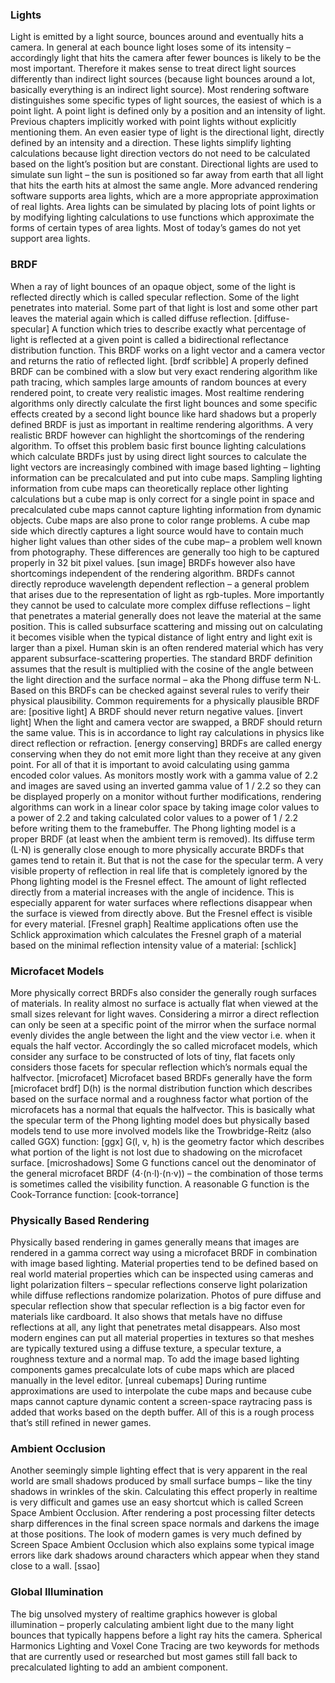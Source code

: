 ### Lights
Light is emitted by a light source, bounces around and eventually hits a camera. In general at each bounce light loses some of its intensity – accordingly light that hits the camera after fewer bounces is likely to be the most important. Therefore it makes sense to treat direct light sources differently than indirect light sources (because light bounces around a lot, basically everything is an indirect light source). Most rendering software distinguishes some specific types of light sources, the easiest of which is a point light. A point light is defined only by a position and an intensity of light. Previous chapters implicitly worked with point lights without explicitly mentioning them. An even easier type of light is the directional light, directly defined by an intensity and a direction. These lights simplify lighting calculations because light direction vectors do not need to be calculated based on the light’s position but are constant. Directional lights are used to simulate sun light – the sun is positioned so far away from earth that all light that hits the earth hits at almost the same angle.
More advanced rendering software supports area lights, which are a more appropriate approximation of real lights. Area lights can be simulated by placing lots of point lights or by modifying lighting calculations to use functions which approximate the forms of certain types of area lights. Most of today’s games do not yet support area lights.

### BRDF
When a ray of light bounces of an opaque object, some of the light is reflected directly which is called specular reflection. Some of the light penetrates into material. Some part of that light is lost and some other part leaves the material again which is called diffuse reflection.
[diffuse-specular]
A function which tries to describe exactly what percentage of light is reflected at a given point is called a bidirectional reflectance distribution function. This BRDF works on a light vector and a camera vector and returns the ratio of reflected light.
[brdf scribble]
A properly defined BRDF can be combined with a slow but very exact rendering algorithm like path tracing, which samples large amounts of random bounces at every rendered point, to create very realistic images. Most realtime rendering algorithms only directly calculate the first light bounces and some specific effects created by a second light bounce like hard shadows but a properly defined BRDF is just as important in realtime rendering algorithms. A very realistic BRDF however can highlight the shortcomings of the rendering algorithm. To offset this problem basic first bounce lighting calculations which calculate BRDFs just by using direct light sources to calculate the light vectors are increasingly combined with image based lighting – lighting information can be precalculated and put into cube maps. Sampling lighting information from cube maps can theoretically replace other lighting calculations but a cube map is only correct for a single point in space and precalculated cube maps cannot capture lighting information from dynamic objects. Cube maps are also prone to color range problems. A cube map side which directly captures a light source would have to contain much higher light values than other sides of the cube map– a problem well known from photography. These differences are generally too high to be captured properly in 32 bit pixel values.
[sun image]
BRDFs however also have shortcomings independent of the rendering algorithm. BRDFs cannot directly reproduce wavelength dependent reflection – a general problem that arises due to the representation of light as rgb-tuples. More importantly they cannot be used to calculate more complex diffuse reflections – light that penetrates a material generally does not leave the material at the same position. This is called subsurface scattering and missing out on calculating it becomes visible when the typical distance of light entry and light exit is larger than a pixel. Human skin is an often rendered material which has very apparent subsurface-scattering properties.
The standard BRDF definition assumes that the result is multiplied with the cosine of the angle between the light direction and the surface normal – aka the Phong diffuse term N⋅L. Based on this BRDFs can be checked against several rules to verify their physical plausibility. Common requirements for a physically plausible BRDF are:
[positive light]
A BRDF should never return negative values.
[invert light]
When the light and camera vector are swapped, a BRDF should return the same value. This is in accordance to light ray calculations in physics like direct reflection or refraction.
[energy conserving]
BRDFs are called energy conserving when they do not emit more light than they receive at any given point.
For all of that it is important to avoid calculating using gamma encoded color values. As monitors mostly work with a gamma value of 2.2 and images are saved using an inverted gamma value of 1 / 2.2 so they can be displayed properly on a monitor without further modifications, rendering algorithms can work in a linear color space by taking image color values to a power of 2.2 and taking calculated color values to a power of 1 / 2.2 before writing them to the framebuffer.
The Phong lighting model is a proper BRDF (at least when the ambient term is removed). Its diffuse term (L⋅N) is generally close enough to more physically accurate BRDFs that games tend to retain it. But that is not the case for the specular term.
A very visible property of reflection in real life that is completely ignored by the Phong lighting model is the Fresnel effect. The amount of light reflected directly from a material increases with the angle of incidence. This is especially apparent for water surfaces where reflections disappear when the surface is viewed from directly above. But the Fresnel effect is visible for every material.
[Fresnel graph]
Realtime applications often use the Schlick approximation which calculates the Fresnel graph of a material based on the minimal reflection intensity value of a material:
[schlick]

### Microfacet Models
More physically correct BRDFs also consider the generally rough surfaces of materials. In reality almost no surface is actually flat when viewed at the small sizes relevant for light waves. Considering a mirror a direct reflection can only be seen at a specific point of the mirror when the surface normal evenly divides the angle between the light and the view vector i.e. when it equals the half vector. Accordingly the so called microfacet models, which consider any surface to be constructed of lots of tiny, flat facets only considers those facets for specular reflection which’s normals equal the halfvector.
[microfacet]
Microfacet based BRDFs generally have the form
[microfacet brdf]
D(h) is the normal distribution function which describes based on the surface normal and a roughness factor what portion of the microfacets has a normal that equals the halfvector. This is basically what the specular term of the Phong lighting model does but physically based models tend to use more involved models like the Trowbridge-Reitz (also called GGX) function:
[ggx]
G(l, v, h) is the geometry factor which describes what portion of the light is not lost due to shadowing on the microfacet surface.
[microshadows]
Some G functions cancel out the denominator of the general microfacet BRDF (4⋅(n⋅l)⋅(n⋅v)) – the combination of those terms is sometimes called the visibility function.
A reasonable G function is the Cook-Torrance function:
[cook-torrance]

### Physically Based Rendering
Physically based rendering in games generally means that images are rendered in a gamma correct way using a microfacet BRDF in combination with image based lighting. Material properties tend to be defined based on real world material properties which can be inspected using cameras and light polarization filters – specular reflections conserve light polarization while diffuse reflections randomize polarization. Photos of pure diffuse and specular reflection show that specular reflection is a big factor even for materials like cardboard. It also shows that metals have no diffuse reflections at all, any light that penetrates metal disappears. Also most modern engines can put all material properties in textures so that meshes are typically textured using a diffuse texture, a specular texture, a roughness texture and a normal map.
To add the image based lighting components games precalculate lots of cube maps which are placed manually in the level editor.
[unreal cubemaps]
During runtime approximations are used to interpolate the cube maps and because cube maps cannot capture dynamic content a screen-space raytracing pass is added that works based on the depth buffer. All of this is a rough process that’s still refined in newer games.

### Ambient Occlusion
Another seemingly simple lighting effect that is very apparent in the real world are small shadows produced by small surface bumps – like the tiny shadows in wrinkles of the skin. Calculating this effect properly in realtime is very difficult and games use an easy shortcut which is called Screen Space Ambient Occlusion. After rendering a post processing filter detects sharp differences in the final screen space normals and darkens the image at those positions. The look of modern games is very much defined by Screen Space Ambient Occlusion which also explains some typical image errors like dark shadows around characters which appear when they stand close to a wall.
[ssao]

### Global Illumination
The big unsolved mystery of realtime graphics however is global illumination – properly calculating ambient light due to the many light bounces that typically happens before a light ray hits the camera.
Spherical Harmonics Lighting and Voxel Cone Tracing are two keywords for methods that are currently used or researched but most games still fall back to precalculated lighting to add an ambient component.